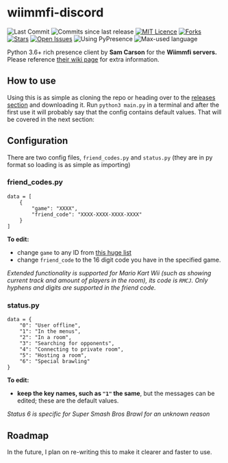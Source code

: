 
# wiimmfi-discord
 ![Last Commit](https://img.shields.io/github/last-commit/samcarsonx/wiimmfi-discord)
 ![Commits since last release](https://img.shields.io/github/commits-since/samcarsonx/wiimmfi-discord/latest)
 [![MIT Licence](https://img.shields.io/github/license/samcarsonx/wiimmfi-discord)](https://github.com/samcarsonx/wiimmfi-discord/blob/master/LICENSE)
 [![Forks](https://img.shields.io/github/forks/samcarsonx/wiimmfi-discord)](https://github.com/samcarsonx/wiimmfi-discord/fork)
 [![Stars](https://img.shields.io/github/stars/samcarsonx/wiimmfi-discord)](https://github.com/samcarsonx/wiimmfi-discord/stargazers)
 [![Open Issues](https://img.shields.io/github/issues/samcarsonx/wiimmfi-discord)](https://github.com/samcarsonx/wiimmfi-discord/issues)
 ![Using PyPresence](https://img.shields.io/badge/using-pypresence-00bb88.svg)
 ![Max-used language](https://img.shields.io/github/languages/top/samcarsonx/wiimmfi-discord)

Python 3.6+ rich presence client by **Sam Carson** for the **Wiimmfi servers.** Please reference [their wiki page](http://wiki.tockdom.com/wiki/Wiimmfi) for extra information.

## How to use
Using this is as simple as cloning the repo or heading over to the [releases section](https://github.com/samcarsonx/wiimmfi-discord/releases) and downloading it. Run `python3 main.py` in a terminal and after the first use it will probably say that the config contains default values. That will be covered in the next section:

## Configuration
There are two config files, `friend_codes.py` and `status.py` (they are in py format so loading is as simple as importing)
### friend_codes.py
```
data = [
    {
        "game": "XXXX",
        "friend_code": "XXXX-XXXX-XXXX-XXXX"
    }
]
```
**To edit:** 
* change `game` to any ID from [this huge list](https://wiimmfi.de/stat?m=25)
* change `friend_code` to the 16 digit code you have in the specified game.

*Extended functionality is supported for Mario Kart Wii (such as showing current track and amount of players in the room), its code is `RMCJ`.*
*Only hyphens and digits are supported in the friend code.*

### status.py
```
data = {
    "0": "User offline",
    "1": "In the menus",
    "2": "In a room",
    "3": "Searching for opponents",
    "4": "Connecting to private room",
    "5": "Hosting a room",
    "6": "Special brawling"
}
```
**To edit:**
* **keep the key names, such as `"1"` the same**, but the messages can be edited; these are the default values.

*Status 6 is specific for Super Smash Bros Brawl for an unknown reason*

## Roadmap
In the future, I plan on re-writing this to make it clearer and faster to use.
